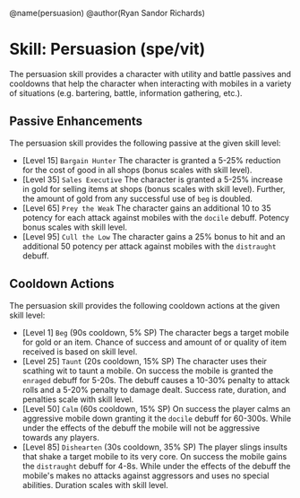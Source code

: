 @name(persuasion)
@author(Ryan Sandor Richards)

# Skill: Persuasion (spe/vit)
The persuasion skill provides a character with utility and battle passives
and cooldowns that help the character when interacting with mobiles in
a variety of situations (e.g. bartering, battle, information gathering,
etc.).

## Passive Enhancements
The persuasion skill provides the following passive at the given skill level:

* [Level 15] `Bargain Hunter`
  The character is granted a 5-25% reduction for the cost of good in all
  shops (bonus scales with skill level).
* [Level 35] `Sales Executive`
  The character is granted a 5-25% increase in gold for selling items at
  shops (bonus scales with skill level). Further, the amount of gold from
  any successful use of `beg` is doubled.
* [Level 65] `Prey the Weak`
  The character gains an additional 10 to 35 potency for each attack against
  mobiles with the `docile` debuff. Potency bonus scales with skill level.
* [Level 95] `Cull the Low`
  The character gains a 25% bonus to hit and an additional 50 potency per
  attack against mobiles with the `distraught` debuff.

## Cooldown Actions
The persuasion skill provides the following cooldown actions at the given skill
level:

* [Level 1] `Beg` (90s cooldown, 5% SP)
  The character begs a target mobile for gold or an item. Chance of success and
  amount of or quality of item received is based on skill level.
* [Level 25] `Taunt` (20s cooldown, 15% SP)
  The character uses their scathing wit to taunt a mobile. On success the
  mobile is granted the `enraged` debuff for 5-20s. The debuff causes a 10-30%
  penalty to attack rolls and a 5-20% penalty to damage dealt. Success rate,
  duration, and penalties scale with skill level.
* [Level 50] `Calm` (60s cooldown, 15% SP)
  On success the player calms an aggressive mobile down granting it the
  `docile` debuff for 60-300s. While under the effects of the debuff the mobile
  will not be aggressive towards any players.
* [Level 85] `Dishearten` (30s cooldown, 35% SP)
  The player slings insults that shake a target mobile to its very core. On
  success the mobile gains the `distraught` debuff for 4-8s. While under
  the effects of the debuff the mobile's makes no attacks against aggressors
  and uses no special abilities. Duration scales with skill level.
